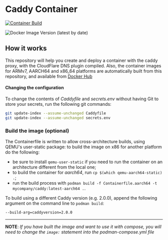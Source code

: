 # Caddy Container

[![Container Build](https://github.com/Procsiab/caddy-container/actions/workflows/build-container-publish-dockerhub.yaml/badge.svg)](https://github.com/Procsiab/caddy-container/actions/workflows/build-container-publish-dockerhub.yaml)

![Docker Image Version (latest by date)](https://img.shields.io/docker/v/procsiab/caddy?label=Latest%20tag%20pushed%20on%20Docker%20Hub)

## How it works

This repository will help you create and deploy a container with the caddy proxy, 
with the CloudFlare DNS plugin compiled.
Also, the container images for ARMv7, AARCH64 and x86\_64 platforms are automatically 
built from this repository, and available from [Docker Hub](https://hub.docker.com/r/procsiab/caddy)

#### Changing the configuration

To change the contents of *Caddyfile* and *secrets.env* without having Git to
store your secrets, run the following git commands:

```bash
git update-index --assume-unchanged Caddyfile
git update-index --assume-unchanged secrets.env
```

### Build the image (optional)

The Containerfile is written to allow cross-architecture builds, using QEMU's user-static package: to build the image on x86 for another platform do the following:

- be sure to install `qemu-user-static` if you need to run the container on an architecture different from the local one;
- to build the container for *aarch64*, run `cp $(which qemu-aarch64-static) .`;
- run the build process with `podman build -f Containerfile.aarch64 -t mycompany/caddy:latest-aarch64 .`.

To build using a different Caddy version (e.g. 2.0.0), append the following argument on the command line to `podman build`:
```bash
--build-arg=caddyversion=2.0.0
```

----

**NOTE**: *If you have built the image and want to use it  with compose, you will need to change 
the `image:` statement into the podman-compose.yml file*
